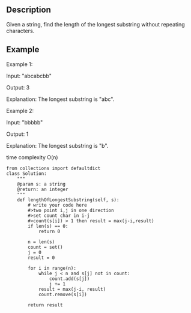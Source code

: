 ## Description
Given a string, find the length of the longest substring without repeating characters.

## Example
Example 1:

Input: "abcabcbb"

Output: 3

Explanation: The longest substring is "abc".

Example 2:

Input: "bbbbb"

Output: 1

Explanation: The longest substring is "b".

time complexity O(n)

```
from collections import defaultdict
class Solution:
    """
    @param s: a string
    @return: an integer
    """
    def lengthOfLongestSubstring(self, s):
        # write your code here
        #>two point i,j in one direction
        #>set count char in i-j
        #>count(s[i]) > 1 then result = max(j-i,result)
        if len(s) == 0:
            return 0

        n = len(s)
        count = set()
        j = 0
        result = 0
        
        for i in range(n):
            while j < n and s[j] not in count:
                count.add(s[j])
                j += 1
            result = max(j-i, result)
            count.remove(s[i])
                        
        return result
```
